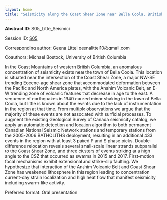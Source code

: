 ```yaml
---
layout: home
title: "Seismicity along the Coast Shear Zone near Bella Coola, British Columbia, Canada"
---
```



**Abstract ID**: S05_Litte_Seismici

Session ID: [S05](.)

Corresponding author: Geena Littel <a href="mailto:geenalittel10@gmail.com">geenalittel10@gmail.com</a>

Coauthors: Michael Bostock, University of British Columbia 

In the Coast Mountains of western British Columbia, an anomalous concentration of seismicity
 exists near the town of Bella Coola. This location is situated near the intersection of
 the Coast Shear Zone, a major NW-SE trending Eocene-age shear zone that accommodated
 deformation between the Pacific and North America plates, with the Anahim Volcanic Belt, an E-
 W trending zone of volcanic features that decrease in age to the east. A sequence of
 earthquakes in 1940 caused minor shaking in the town of Bella Coola, but little is known about
 the events due to the lack of instrumentation in the region at that time. From multiple
 observations we argue that the majority of these events are not associated with surficial processes. To augment the existing Geological Survey of Canada seismicity
 catalog, we apply an automatic detection and location algorithm to both permanent Canadian
 National Seismic Network stations and temporary stations from the 2005-2006 BATHOLITHS
 deployment, resulting in an additional 433 events in the region with at least 3 paired P and S
 phase picks. Double-difference relocation reveals several small-scale linear strands subparallel
 to the Coast Shear Zone, and three clusters of events striking at a high angle to the
 CSZ that occurred as swarms in 2015 and 2017. First-motion focal mechanisms
 exhibit extensional and strike-slip faulting. We hypothesize that interaction of the Anahim
 Volcanic Belt and Coast Shear Zone has weakened lithosphere in this region
 leading to concentration current-day strain localization and high heat flow that manifest
 seismicity including swarm-like activity.

Preferred format: Oral presentation
